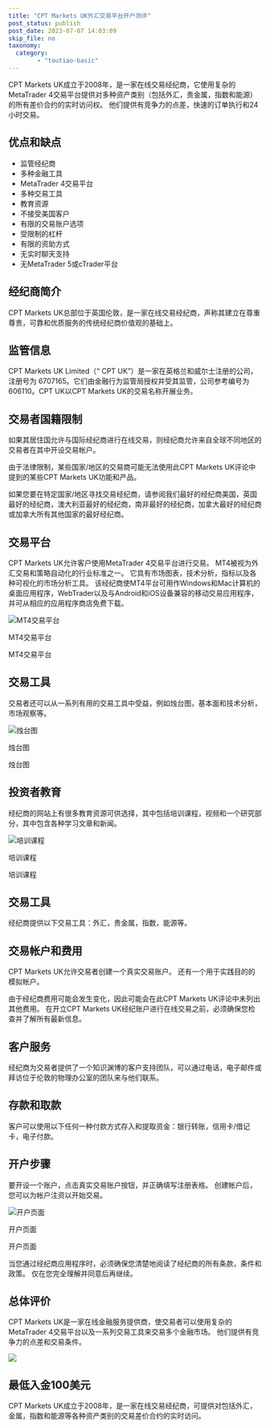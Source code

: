 ```yaml
---
title: "CPT Markets UK外汇交易平台开户测评"
post_status: publish
post_date: 2023-07-07 14:03:09
skip_file: no
taxonomy:
  category:
        - "toutiao-basic"
---
```


CPT Markets UK成立于2008年，是一家在线交易经纪商，它使用复杂的MetaTrader 4交易平台提供对多种资产类别（包括外汇，贵金属，指数和能源）的所有差价合约的实时访问权。 他们提供有竞争力的点差，快速的订单执行和24小时交易。

## 优点和缺点

- 监管经纪商
- 多种金融工具
- MetaTrader 4交易平台
- 多种交易工具
- 教育资源
- 不接受美国客户
- 有限的交易账户选项
- 受限制的杠杆
- 有限的资助方式
- 无实时聊天支持
- 无MetaTrader 5或cTrader平台

## 经纪商简介

CPT Markets UK总部位于英国伦敦，是一家在线交易经纪商，声称其建立在尊重尊贵，可靠和优质服务的传统经纪商价值观的基础上。

## 监管信息

CPT Markets UK Limited（“ CPT UK”）是一家在英格兰和威尔士注册的公司，注册号为 6707165。它们由金融行为监管局授权并受其监管，公司参考编号为606110。CPT UK以CPT Markets UK的交易名称开展业务。

## 交易者国籍限制

如果其居住国允许与国际经纪商进行在线交易，则经纪商允许来自全球不同地区的交易者在其中开设交易帐户。

由于法律限制，某些国家/地区的交易商可能无法使用此CPT Markets UK评论中提到的某些CPT Markets UK功能和产品。

如果您要在特定国家/地区寻找交易经纪商，请参阅我们最好的经纪商美国，英国最好的经纪商，澳大利亚最好的经纪商，南非最好的经纪商，加拿大最好的经纪商或加拿大所有其他国家的最好经纪商。

## 交易平台

CPT Markets UK允许客户使用MetaTrader 4交易平台进行交易。 MT4被视为外汇交易和策略自动化的行业标准之一。 它具有市场图表，技术分析，指标以及各种可视化的市场分析工具。 该经纪商使MT4平台可用作Windows和Mac计算机的桌面应用程序，WebTrader以及与Android和iOS设备兼容的移动交易应用程序，并可从相应的应用程序商店免费下载。

![MT4交易平台](https://cdn.fendou.la/funstoutiao/2020/11/CPT-Markets-Review-MT4-Trading-Platform.gif "MT4交易平台")

MT4交易平台

MT4交易平台

## 交易工具

交易者还可以从一系列有用的交易工具中受益，例如烛台图，基本面和技术分析，市场观察等。

![烛台图](https://cdn.fendou.la/funstoutiao/2020/11/CPT-Markets-Review-Candlestick-Charts.jpg "烛台图")

烛台图

烛台图

## 投资者教育

经纪商的网站上有很多教育资源可供选择，其中包括培训课程，视频和一个研究部分，其中包含各种学习文章和新闻。

![培训课程](https://cdn.fendou.la/funstoutiao/2020/11/CPT-Markets-Review-Training-Lessons.jpg "培训课程")

培训课程

培训课程

## 交易工具

经纪商提供以下交易工具：外汇，贵金属，指数，能源等。

## 交易帐户和费用

CPT Markets UK允许交易者创建一个真实交易账户。 还有一个用于实践目的的模拟帐户。

由于经纪商费用可能会发生变化，因此可能会在此CPT Markets UK评论中未列出其他费用。 在开立CPT Markets UK经纪账户进行在线交易之前，必须确保您检查并了解所有最新信息。

## 客户服务

经纪商为交易者提供了一个知识渊博的客户支持团队，可以通过电话，电子邮件或拜访位于伦敦的物理办公室的团队来与他们联系。

## 存款和取款

客户可以使用以下任何一种付款方式存入和提取资金：银行转账，信用卡/借记卡，电子付款。

## 开户步骤

要开设一个账户，点击真实交易账户按钮，并正确填写注册表格。 创建帐户后，您可以为帐户注资以开始交易。

![开户页面](https://cdn.fendou.la/funstoutiao/2020/11/CPT-Markets-Review-Account-Opening-Page.jpg "开户页面")

开户页面

开户页面

当您通过经纪商应用程序时，必须确保您清楚地阅读了经纪商的所有条款，条件和政策。 仅在您完全理解并同意后再继续。

## 总体评价

CPT Markets UK是一家在线金融服务提供商，使交易者可以使用复杂的MetaTrader 4交易平台以及一系列交易工具来交易多个金融市场。 他们提供有竞争力的点差和交易条件。

![](https://cdn.fendou.la/funstoutiao/2020/11/CPT-Markets-UK-Logo.png)

## 最低入金100美元

CPT Markets UK成立于2008年，是一家在线交易经纪商，可提供对包括外汇，金属，指数和能源等各种资产类别的交易差价合约的实时访问。
